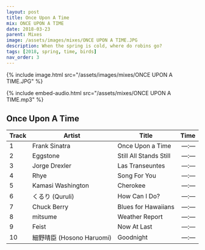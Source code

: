 ```yaml
---
layout: post
title: Once Upon A Time
mix: ONCE UPON A TIME
date: 2018-03-23
parent: Mixes
image: /assets/images/mixes/ONCE UPON A TIME.JPG
description: When the spring is cold, where do robins go?
tags: [2018, spring, time, birds]
nav_order: 3
---
```

{% include image.html src="/assets/images/mixes/ONCE UPON A TIME.JPG" %}

{% include embed-audio.html src="/assets/mixes/ONCE UPON A TIME.mp3" %}

## Once Upon A Time

|Track|Artist|Title|Time|
|-|-|----------------|-:|
|1 | Frank Sinatra | Once Upon a Time | —:— |
|2 | Eggstone | Still All Stands Still | —:— |
|3 | Jorge Drexler | Las Transeuntes | —:— |
|4 | Rhye | Song For You | —:— |
|5 | Kamasi Washington | Cherokee | —:— |
|6 | くるり (Quruli) | How Can I Do? | —:— |
|7 | Chuck Berry | Blues for Hawaiians | —:— |
|8 | mitsume | Weather Report | —:— |
|9 | Feist | Now At Last | —:— |
|10 | 細野晴臣 (Hosono Haruomi) | Goodnight | —:— |
